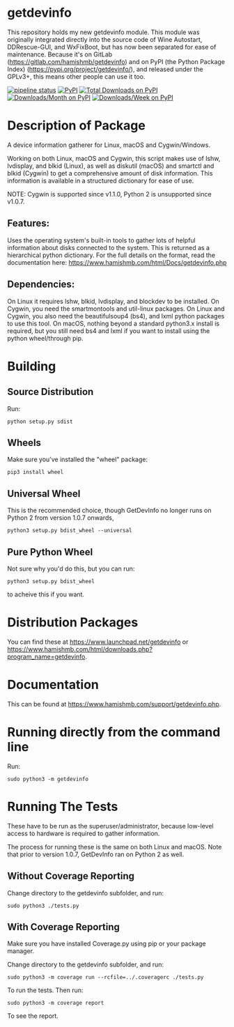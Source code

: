 # getdevinfo

This repository holds my new getdevinfo module. This module was originally integrated directly into the source code of Wine Autostart, DDRescue-GUI, and WxFixBoot, but has now been separated for ease of maintenance. Because it's on GitLab (https://gitlab.com/hamishmb/getdevinfo) and on PyPI (the Python Package Index) (https://pypi.org/project/getdevinfo/), and released under the GPLv3+, this means other people can use it too.

[![pipeline status](https://gitlab.com/hamishmb/getdevinfo/badges/master/pipeline.svg)](https://gitlab.com/hamishmb/getdevinfo/-/commits/master)
[![PyPI](https://img.shields.io/pypi/v/getdevinfo.svg)](https://pypi.org/project/getdevinfo)
[![Total Downloads on PyPI](https://pepy.tech/badge/getdevinfo)](https://pepy.tech/project/getdevinfo)
[![Downloads/Month on PyPI](https://pepy.tech/badge/getdevinfo/month)](https://pepy.tech/project/getdevinfo)
[![Downloads/Week on PyPI](https://pepy.tech/badge/getdevinfo/week)](https://pepy.tech/project/getdevinfo)

Description of Package
======================
A device information gatherer for Linux, macOS and Cygwin/Windows.

Working on both Linux, macOS and Cygwin, this script makes use of lshw, lvdisplay, and blkid (Linux), as well as diskutil (macOS) and smartctl and blkid (Cygwin) to get a comprehensive amount of disk information. This information is available in a structured dictionary for ease of use.

NOTE: Cygwin is supported since v1.1.0, Python 2 is unsupported since v1.0.7.

Features:
---------

Uses the operating system\'s built-in tools to gather lots of helpful information about disks connected to the system. This is returned as a hierarchical python dictionary. For the full details on the format, read the documentation here: https://www.hamishmb.com/html/Docs/getdevinfo.php

Dependencies:
-------------

On Linux it requires lshw, blkid, lvdisplay, and blockdev to be installed. On Cygwin, you need the smartmontools and util-linux packages. On Linux and Cygwin, you also need the beautifulsoup4 (bs4), and lxml python packages to use this tool. On macOS, nothing beyond a standard python3.x install is required, but you still need bs4 and lxml if you want to install using the python wheel/through pip.

Building
========

Source Distribution
-------------------

Run:

```python setup.py sdist```

Wheels
------

Make sure you've installed the "wheel" package:

```pip3 install wheel```

Universal Wheel
---------------

This is the recommended choice, though GetDevInfo no longer runs on Python 2 from version 1.0.7 onwards,

```python3 setup.py bdist_wheel --universal```

Pure Python Wheel
-----------------

Not sure why you'd do this, but you can run:

```python3 setup.py bdist_wheel```

to acheive this if you want.


Distribution Packages
=====================

You can find these at https://www.launchpad.net/getdevinfo or https://www.hamishmb.com/html/downloads.php?program_name=getdevinfo.

Documentation
=============
This can be found at https://www.hamishmb.com/support/getdevinfo.php.

Running directly from the command line
======================================

Run:

```sudo python3 -m getdevinfo```

Running The Tests
=================

These have to be run as the superuser/administrator, because low-level access to hardware is required to gather information.

The process for running these is the same on both Linux and macOS. Note that prior to version 1.0.7, GetDevInfo ran on Python 2 as well.

Without Coverage Reporting
--------------------------
Change directory to the getdevinfo subfolder, and run:

```sudo python3 ./tests.py```

With Coverage Reporting
-----------------------
Make sure you have installed Coverage.py using pip or your package manager.

Change directory to the getdevinfo subfolder, and run:

```sudo python3 -m coverage run --rcfile=../.coveragerc ./tests.py```

To run the tests. Then run:

```sudo python3 -m coverage report```

To see the report.
